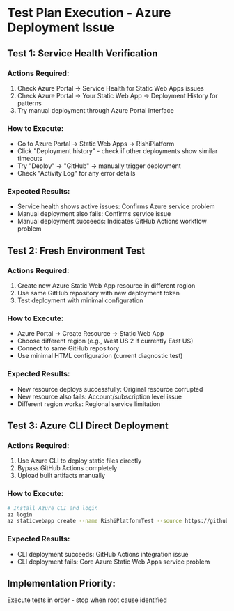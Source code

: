 # Test Plan Execution - Azure Deployment Issue

## Test 1: Service Health Verification

### Actions Required:
1. Check Azure Portal → Service Health for Static Web Apps issues
2. Check Azure Portal → Your Static Web App → Deployment History for patterns
3. Try manual deployment through Azure Portal interface

### How to Execute:
- Go to Azure Portal → Static Web Apps → RishiPlatform
- Click "Deployment history" - check if other deployments show similar timeouts
- Try "Deploy" → "GitHub" → manually trigger deployment
- Check "Activity Log" for any error details

### Expected Results:
- Service health shows active issues: Confirms Azure service problem
- Manual deployment also fails: Confirms service issue
- Manual deployment succeeds: Indicates GitHub Actions workflow problem

## Test 2: Fresh Environment Test

### Actions Required:
1. Create new Azure Static Web App resource in different region
2. Use same GitHub repository with new deployment token
3. Test deployment with minimal configuration

### How to Execute:
- Azure Portal → Create Resource → Static Web App
- Choose different region (e.g., West US 2 if currently East US)
- Connect to same GitHub repository
- Use minimal HTML configuration (current diagnostic test)

### Expected Results:
- New resource deploys successfully: Original resource corrupted
- New resource also fails: Account/subscription level issue
- Different region works: Regional service limitation

## Test 3: Azure CLI Direct Deployment

### Actions Required:
1. Use Azure CLI to deploy static files directly
2. Bypass GitHub Actions completely
3. Upload built artifacts manually

### How to Execute:
```bash
# Install Azure CLI and login
az login
az staticwebapp create --name RishiPlatformTest --source https://github.com/mwaxman519/rishiplatform
```

### Expected Results:
- CLI deployment succeeds: GitHub Actions integration issue
- CLI deployment fails: Core Azure Static Web Apps service problem

## Implementation Priority:
Execute tests in order - stop when root cause identified